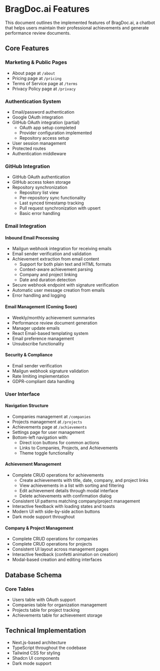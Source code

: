 # BragDoc.ai Features

This document outlines the implemented features of BragDoc.ai, a chatbot that helps users maintain their professional achievements and generate performance review documents.

## Core Features

### Marketing & Public Pages
- About page at `/about`
- Pricing page at `/pricing`
- Terms of Service page at `/terms`
- Privacy Policy page at `/privacy`

### Authentication System
- Email/password authentication
- Google OAuth integration
- GitHub OAuth integration (partial)
  - OAuth app setup completed
  - Provider configuration implemented
  - Repository access setup
- User session management
- Protected routes
- Authentication middleware

### GitHub Integration
- GitHub OAuth authentication
- GitHub access token storage
- Repository synchronization
  - Repository list view
  - Per-repository sync functionality
  - Last synced timestamp tracking
  - Pull request synchronization with upsert
  - Basic error handling

### Email Integration
#### Inbound Email Processing
- Mailgun webhook integration for receiving emails
- Email sender verification and validation
- Achievement extraction from email content
  - Support for both plain text and HTML formats
  - Context-aware achievement parsing
  - Company and project linking
  - Date and duration detection
- Secure webhook endpoint with signature verification
- Automatic user message creation from emails
- Error handling and logging

#### Email Management (Coming Soon)
- Weekly/monthly achievement summaries
- Performance review document generation
- Manager update emails
- React Email-based templating system
- Email preference management
- Unsubscribe functionality

#### Security & Compliance
- Email sender verification
- Mailgun webhook signature validation
- Rate limiting implementation
- GDPR-compliant data handling

### User Interface
#### Navigation Structure
- Companies management at `/companies`
- Projects management at `/projects`
- Achievements page at `/achievements`
- Settings page for user management
- Bottom-left navigation with:
  - Direct icon buttons for common actions
  - Links to Companies, Projects, and Achievements
  - Theme toggle functionality

#### Achievement Management
- Complete CRUD operations for achievements
  - Create achievements with title, date, company, and project links
  - View achievements in a list with sorting and filtering
  - Edit achievement details through modal interface
  - Delete achievements with confirmation dialog
- Consistent UI patterns matching company/project management
- Interactive feedback with loading states and toasts
- Modern UI with side-by-side action buttons
- Dark mode support throughout

#### Company & Project Management
- Complete CRUD operations for companies
- Complete CRUD operations for projects
- Consistent UI layout across management pages
- Interactive feedback (confetti animation on creation)
- Modal-based creation and editing interfaces

## Database Schema
### Core Tables
- Users table with OAuth support
- Companies table for organization management
- Projects table for project tracking
- Achievements table for achievement storage

## Technical Implementation
- Next.js-based architecture
- TypeScript throughout the codebase
- Tailwind CSS for styling
- Shadcn UI components
- Dark mode support
